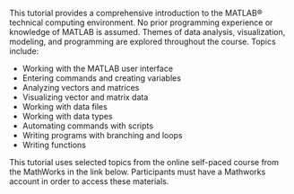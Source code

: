 This tutorial provides a comprehensive introduction to the MATLAB® technical computing environment. No prior programming experience or knowledge of MATLAB is assumed. Themes of data analysis, visualization, modeling, and programming are explored throughout the course. Topics include:

  - Working with the MATLAB user interface
  - Entering commands and creating variables
  - Analyzing vectors and matrices
  - Visualizing vector and matrix data
  - Working with data files
  - Working with data types
  - Automating commands with scripts
  - Writing programs with branching and loops
  - Writing functions

This tutorial uses selected topics from the online self-paced course from the MathWorks in the link below. Participants must have a Mathworks account in order to access these materials.




